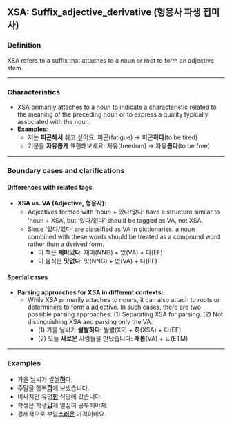 ## XSA: Suffix_adjective_derivative (형용사 파생 접미사)

### Definition
XSA refers to a suffix that attaches to a noun or root to form an adjective stem.

---

### Characteristics
- XSA primarily attaches to a noun to indicate a characteristic related to the meaning of the preceding noun or to express a quality typically associated with the noun.
- **Examples**:
  - 저는 **피곤해서** 쉬고 싶어요: 피곤(fatigue) → 피곤**하다**(to be tired)
  - 기분을 **자유롭게** 표현해보세요: 자유(freedom) → 자유**롭다**(to be free)

---

### Boundary cases and clarifications

#### Differences with related tags
- **XSA vs. VA (Adjective, 형용사):**
  - Adjectives formed with ‘noun + 있다/없다’ have a structure similar to ‘noun + XSA’, but ‘있다/없다’ should be tagged as VA, not XSA.
  - Since ‘있다/없다’ are classified as VA in dictionaries, a noun combined with these words should be treated as a compound word rather than a derived form.
    - 이 책은 **재미있다**: 재미(NNG) + 있(VA) + 다(EF)
    - 이 음식은 **맛없다**: 맛(NNG) + 없(VA) + 다(EF)

#### Special cases
- **Parsing approaches for XSA in different contexts:**
  - While XSA primarily attaches to nouns, it can also attach to roots or determiners to form a adjective. In such cases, there are two possible parsing approaches: (1) Separating XSA for parsing. (2) Not distinguishing XSA and parsing only the VA.
    - (1) 가을 날씨가 **쌀쌀하다**: 쌀쌀(XR) + **하**(XSA) + 다(EF)
    - (2) 오늘 **새로운** 사람들을 만났습니다: **새롭**(VA) + ㄴ(ETM)

---

### Examples
- 가을 날씨가 쌀쌀<ins>**하**</ins>다.
- 주말을 행복<ins>**하**</ins>게 보냈습니다.
- 비싸지만 유명<ins>**한**</ins> 식당에 갔습니다.
- 학생은 학생<ins>**답**</ins>게 열심히 공부해야지.
- 경제적으로 부담<ins>**스러운**</ins> 가격이네요.
